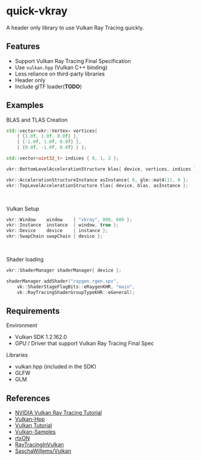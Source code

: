 # quick-vkray

A header only library to use Vulkan Ray Tracing quickly.

## Features

-   Support Vulkan Ray Tracing Final Specification
-   Use `vulkan.hpp` (Vulkan C++ binding)
-   Less reliance on third-party libraries
-   Header only
-   Include glTF loader(**TODO**)

## Examples

BLAS and TLAS Creation

```cpp
std::vector<vkr::Vertex> vertices{
    { {1.0f, 1.0f, 0.0f} },
    { {-1.0f, 1.0f, 0.0f} },
    { {0.0f, -1.0f, 0.0f} } };

std::vector<uint32_t> indices { 0, 1, 2 };

vkr::BottomLevelAccelerationStructure blas{ device, vertices, indices };

vkr::AccelerationStructureInstance asInstance{ 0, glm::mat4(1), 0 };
vkr::TopLevelAccelerationStructure tlas{ device, blas, asInstance };
```

<br>

Vulkan Setup

```cpp
vkr::Window    window    { "vkray", 800, 600 };
vkr::Instance  instance  { window, true };
vkr::Device    device    { instance };
vkr::SwapChain swapChain { device };
```

<br>

Shader loading

```cpp
vkr::ShaderManager shaderManager{ device };

shaderManager.addShader("raygen.rgen.spv",
    vk::ShaderStageFlagBits::eRaygenKHR, "main",
    vk::RayTracingShaderGroupTypeKHR::eGeneral);
```

## Requirements

Environment

-   Vulkan SDK 1.2.162.0
-   GPU / Driver that support Vulkan Ray Tracing Final Spec

Libraries

-   vulkan.hpp (included in the SDK)
-   GLFW
-   GLM

## References

-   [NVIDIA Vulkan Ray Tracing Tutorial](https://nvpro-samples.github.io/vk_raytracing_tutorial_KHR/)
-   [Vulkan-Hpp](https://github.com/KhronosGroup/Vulkan-Hpp)
-   [Vulkan Tutorial](https://vulkan-tutorial.com/)
-   [Vulkan-Samples](https://github.com/KhronosGroup/Vulkan-Samples)
-   [rtxON](https://github.com/iOrange/rtxON)
-   [RayTracingInVulkan](https://github.com/GPSnoopy/RayTracingInVulkan)
-   [SaschaWillems/Vulkan](https://github.com/SaschaWillems/Vulkan)
